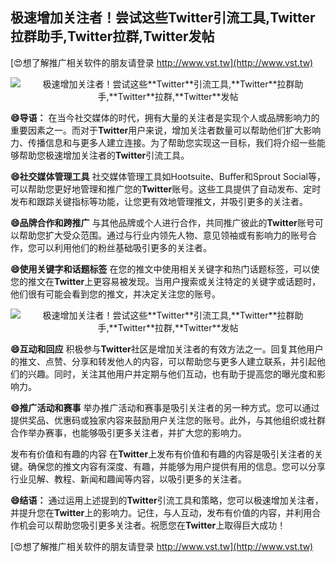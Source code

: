 ## **极速增加关注者！尝试这些**Twitter**引流工具,**Twitter**拉群助手,**Twitter**拉群,**Twitter**发帖**

[😍想了解推广相关软件的朋友请登录 http://www.vst.tw](http://www.vst.tw)

 <center><img src="https://vst.tw/MP4/tuiguang/png/2.png" alt="极速增加关注者！尝试这些**Twitter**引流工具,**Twitter**拉群助手,**Twitter**拉群,**Twitter**发帖"></center>

**😄导语：**
在当今社交媒体的时代，拥有大量的关注者是实现个人或品牌影响力的重要因素之一。而对于**Twitter**用户来说，增加关注者数量可以帮助他们扩大影响力、传播信息和与更多人建立连接。为了帮助您实现这一目标，我们将介绍一些能够帮助您极速增加关注者的**Twitter**引流工具。

**😄社交媒体管理工具**
社交媒体管理工具如Hootsuite、Buffer和Sprout Social等，可以帮助您更好地管理和推广您的**Twitter**账号。这些工具提供了自动发布、定时发布和跟踪关键指标等功能，让您更有效地管理推文，并吸引更多的关注者。

**😄品牌合作和跨推广**
与其他品牌或个人进行合作，共同推广彼此的**Twitter**账号可以帮助您扩大受众范围。通过与行业内领先人物、意见领袖或有影响力的账号合作，您可以利用他们的粉丝基础吸引更多的关注者。

**😄使用关键字和话题标签**
在您的推文中使用相关关键字和热门话题标签，可以使您的推文在**Twitter**上更容易被发现。当用户搜索或关注特定的关键字或话题时，他们很有可能会看到您的推文，并决定关注您的账号。

 <center><img src="https://vst.tw/MP4/tuiguang/png/7.png" alt="极速增加关注者！尝试这些**Twitter**引流工具,**Twitter**拉群助手,**Twitter**拉群,**Twitter**发帖"></center>

**😄互动和回应**
积极参与**Twitter**社区是增加关注者的有效方法之一。回复其他用户的推文、点赞、分享和转发他人的内容，可以帮助您与更多人建立联系，并引起他们的兴趣。同时，关注其他用户并定期与他们互动，也有助于提高您的曝光度和影响力。

**😄推广活动和赛事**
举办推广活动和赛事是吸引关注者的另一种方式。您可以通过提供奖品、优惠码或独家内容来鼓励用户关注您的账号。此外，与其他组织或社群合作举办赛事，也能够吸引更多关注者，并扩大您的影响力。

发布有价值和有趣的内容
在**Twitter**上发布有价值和有趣的内容是吸引关注者的关键。确保您的推文内容有深度、有趣，并能够为用户提供有用的信息。您可以分享行业见解、教程、新闻和趣闻等内容，以吸引更多的关注者。

**😄结语：**
通过运用上述提到的**Twitter**引流工具和策略，您可以极速增加关注者，并提升您在**Twitter**上的影响力。记住，与人互动，发布有价值的内容，并利用合作机会可以帮助您吸引更多关注者。祝愿您在**Twitter**上取得巨大成功！

[😍想了解推广相关软件的朋友请登录 http://www.vst.tw](http://www.vst.tw)



